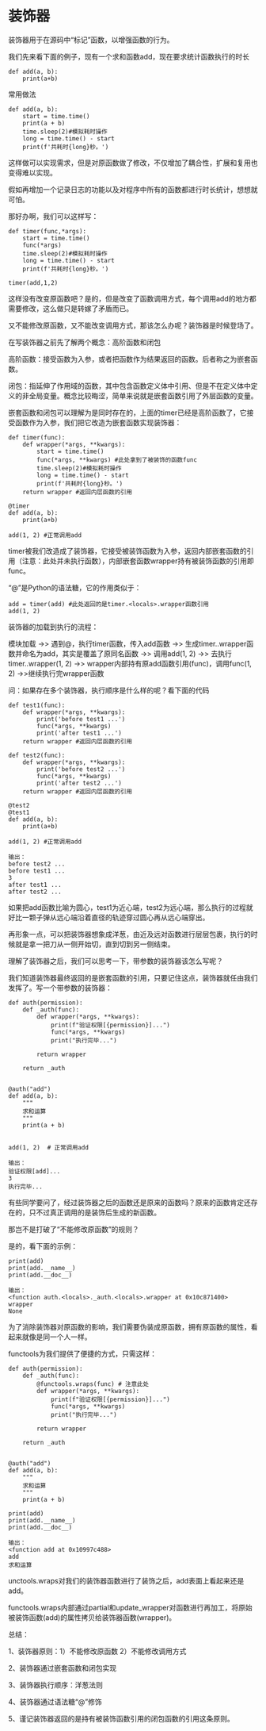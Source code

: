 
# 装饰器

装饰器用于在源码中“标记”函数，以增强函数的行为。

我们先来看下面的例子，现有一个求和函数add，现在要求统计函数执行的时长

```
def add(a, b):
    print(a+b)
```

常用做法
```
def add(a, b):
    start = time.time()
    print(a + b)
    time.sleep(2)#模拟耗时操作
    long = time.time() - start
    print(f'共耗时{long}秒。')
```

这样做可以实现需求，但是对原函数做了修改，不仅增加了耦合性，扩展和复用也变得难以实现。

假如再增加一个记录日志的功能以及对程序中所有的函数都进行时长统计，想想就可怕。

那好办啊，我们可以这样写：

```
def timer(func,*args):
    start = time.time()
    func(*args)
    time.sleep(2)#模拟耗时操作
    long = time.time() - start
    print(f'共耗时{long}秒。')

timer(add,1,2)
```

这样没有改变原函数吧？是的，但是改变了函数调用方式，每个调用add的地方都需要修改，这么做只是转嫁了矛盾而已。

又不能修改原函数，又不能改变调用方式，那该怎么办呢？装饰器是时候登场了。

在写装饰器之前先了解两个概念：高阶函数和闭包

高阶函数：接受函数为入参，或者把函数作为结果返回的函数。后者称之为嵌套函数。

闭包：指延伸了作用域的函数，其中包含函数定义体中引用、但是不在定义体中定义的非全局变量。概念比较晦涩，简单来说就是嵌套函数引用了外层函数的变量。

嵌套函数和闭包可以理解为是同时存在的，上面的timer已经是高阶函数了，它接受函数作为入参，我们把它改造为嵌套函数实现装饰器：

```
def timer(func):
    def wrapper(*args, **kwargs):
        start = time.time()
        func(*args, **kwargs) #此处拿到了被装饰的函数func
        time.sleep(2)#模拟耗时操作
        long = time.time() - start
        print(f'共耗时{long}秒。')
    return wrapper #返回内层函数的引用

@timer
def add(a, b):
    print(a+b)

add(1, 2) #正常调用add
```

timer被我们改造成了装饰器，它接受被装饰函数为入参，返回内部嵌套函数的引用（注意：此处并未执行函数），内部嵌套函数wrapper持有被装饰函数的引用即func。

“@”是Python的语法糖，它的作用类似于：

```
add = timer(add) #此处返回的是timer.<locals>.wrapper函数引用
add(1, 2)
```

装饰器的加载到执行的流程：

模块加载 ->> 遇到@，执行timer函数，传入add函数 ->> 生成timer.<locals>.wrapper函数并命名为add，其实是覆盖了原同名函数 ->> 调用add(1, 2) ->> 去执行timer.<locals>.wrapper(1, 2) ->> wrapper内部持有原add函数引用(func)，调用func(1, 2) ->>继续执行完wrapper函数
    
问：如果存在多个装饰器，执行顺序是什么样的呢？看下面的代码

```
def test1(func):
    def wrapper(*args, **kwargs):
        print('before test1 ...')
        func(*args, **kwargs)
        print('after test1 ...')
    return wrapper #返回内层函数的引用

def test2(func):
    def wrapper(*args, **kwargs):
        print('before test2 ...')
        func(*args, **kwargs)
        print('after test2 ...')
    return wrapper #返回内层函数的引用

@test2
@test1
def add(a, b):
    print(a+b)

add(1, 2) #正常调用add

输出：
before test2 ...
before test1 ...
3
after test1 ...
after test2 ...
```

如果把add函数比喻为圆心，test1为近心端，test2为远心端，那么执行的过程就好比一颗子弹从远心端沿着直径的轨迹穿过圆心再从远心端穿出。

再形象一点，可以把装饰器想象成洋葱，由近及远对函数进行层层包裹，执行的时候就是拿一把刀从一侧开始切，直到切到另一侧结束。

理解了装饰器之后，我们可以思考一下，带参数的装饰器该怎么写呢？

我们知道装饰器最终返回的是嵌套函数的引用，只要记住这点，装饰器就任由我们发挥了。写一个带参数的装饰器：

```
def auth(permission):
    def _auth(func):
        def wrapper(*args, **kwargs):
            print(f"验证权限[{permission}]...")
            func(*args, **kwargs)
            print("执行完毕...")

        return wrapper

    return _auth


@auth("add")
def add(a, b):
    """
    求和运算
    """
    print(a + b)


add(1, 2)  # 正常调用add

输出：
验证权限[add]...
3
执行完毕...
```

有些同学要问了，经过装饰器之后的函数还是原来的函数吗？原来的函数肯定还存在的，只不过真正调用的是装饰后生成的新函数。

那岂不是打破了“不能修改原函数”的规则？

是的，看下面的示例：

```
print(add)
print(add.__name__)
print(add.__doc__)

输出：
<function auth.<locals>._auth.<locals>.wrapper at 0x10c871400>
wrapper
None
```

为了消除装饰器对原函数的影响，我们需要伪装成原函数，拥有原函数的属性，看起来就像是同一个人一样。

functools为我们提供了便捷的方式，只需这样：


```
def auth(permission):
    def _auth(func):
        @functools.wraps(func) # 注意此处
        def wrapper(*args, **kwargs):
            print(f"验证权限[{permission}]...")
            func(*args, **kwargs)
            print("执行完毕...")

        return wrapper

    return _auth


@auth("add")
def add(a, b):
    """
    求和运算
    """
    print(a + b)

print(add)
print(add.__name__)
print(add.__doc__)

输出：
<function add at 0x10997c488>
add
求和运算
```

unctools.wraps对我们的装饰器函数进行了装饰之后，add表面上看起来还是add。

functools.wraps内部通过partial和update_wrapper对函数进行再加工，将原始被装饰函数(add)的属性拷贝给装饰器函数(wrapper)。 


总结：

1、装饰器原则：1）不能修改原函数 2）不能修改调用方式

2、装饰器通过嵌套函数和闭包实现

3、装饰器执行顺序：洋葱法则

4、装饰器通过语法糖“@”修饰

5、谨记装饰器返回的是持有被装饰函数引用的闭包函数的引用这条原则。




































